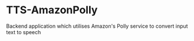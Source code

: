 # TTS-AmazonPolly
Backend application which utilises Amazon's Polly service to convert input text to speech
